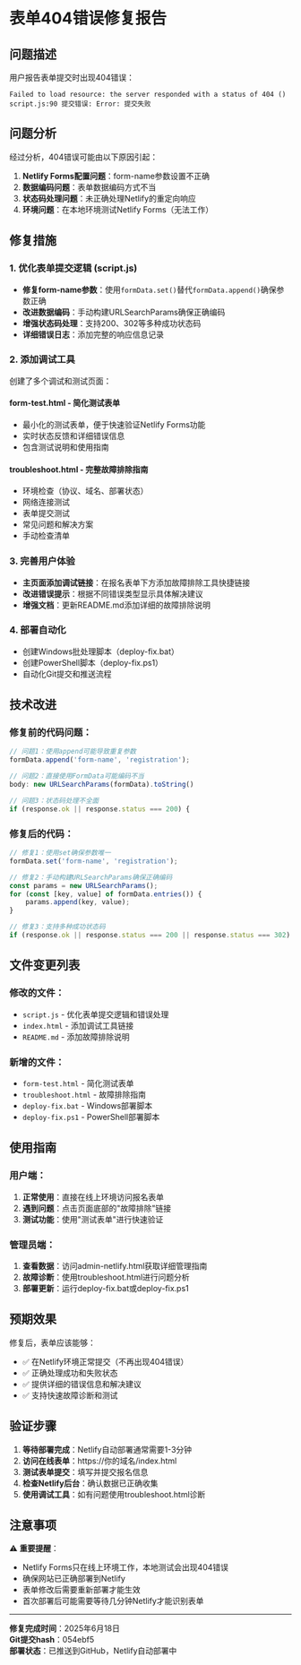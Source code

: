 # 表单404错误修复报告

## 问题描述
用户报告表单提交时出现404错误：
```
Failed to load resource: the server responded with a status of 404 ()
script.js:90 提交错误: Error: 提交失败
```

## 问题分析
经过分析，404错误可能由以下原因引起：
1. **Netlify Forms配置问题**：form-name参数设置不正确
2. **数据编码问题**：表单数据编码方式不当
3. **状态码处理问题**：未正确处理Netlify的重定向响应
4. **环境问题**：在本地环境测试Netlify Forms（无法工作）

## 修复措施

### 1. 优化表单提交逻辑 (script.js)
- **修复form-name参数**：使用`formData.set()`替代`formData.append()`确保参数正确
- **改进数据编码**：手动构建URLSearchParams确保正确编码
- **增强状态码处理**：支持200、302等多种成功状态码
- **详细错误日志**：添加完整的响应信息记录

### 2. 添加调试工具
创建了多个调试和测试页面：

#### form-test.html - 简化测试表单
- 最小化的测试表单，便于快速验证Netlify Forms功能
- 实时状态反馈和详细错误信息
- 包含测试说明和使用指南

#### troubleshoot.html - 完整故障排除指南
- 环境检查（协议、域名、部署状态）
- 网络连接测试
- 表单提交测试
- 常见问题和解决方案
- 手动检查清单

### 3. 完善用户体验
- **主页面添加调试链接**：在报名表单下方添加故障排除工具快捷链接
- **改进错误提示**：根据不同错误类型显示具体解决建议
- **增强文档**：更新README.md添加详细的故障排除说明

### 4. 部署自动化
- 创建Windows批处理脚本（deploy-fix.bat）
- 创建PowerShell脚本（deploy-fix.ps1）
- 自动化Git提交和推送流程

## 技术改进

### 修复前的代码问题：
```javascript
// 问题1：使用append可能导致重复参数
formData.append('form-name', 'registration');

// 问题2：直接使用FormData可能编码不当
body: new URLSearchParams(formData).toString()

// 问题3：状态码处理不全面
if (response.ok || response.status === 200) {
```

### 修复后的代码：
```javascript
// 修复1：使用set确保参数唯一
formData.set('form-name', 'registration');

// 修复2：手动构建URLSearchParams确保正确编码
const params = new URLSearchParams();
for (const [key, value] of formData.entries()) {
    params.append(key, value);
}

// 修复3：支持多种成功状态码
if (response.ok || response.status === 200 || response.status === 302) {
```

## 文件变更列表

### 修改的文件：
- `script.js` - 优化表单提交逻辑和错误处理
- `index.html` - 添加调试工具链接
- `README.md` - 添加故障排除说明

### 新增的文件：
- `form-test.html` - 简化测试表单
- `troubleshoot.html` - 故障排除指南
- `deploy-fix.bat` - Windows部署脚本
- `deploy-fix.ps1` - PowerShell部署脚本

## 使用指南

### 用户端：
1. **正常使用**：直接在线上环境访问报名表单
2. **遇到问题**：点击页面底部的"故障排除"链接
3. **测试功能**：使用"测试表单"进行快速验证

### 管理员端：
1. **查看数据**：访问admin-netlify.html获取详细管理指南
2. **故障诊断**：使用troubleshoot.html进行问题分析
3. **部署更新**：运行deploy-fix.bat或deploy-fix.ps1

## 预期效果

修复后，表单应该能够：
- ✅ 在Netlify环境正常提交（不再出现404错误）
- ✅ 正确处理成功和失败状态
- ✅ 提供详细的错误信息和解决建议
- ✅ 支持快速故障诊断和测试

## 验证步骤

1. **等待部署完成**：Netlify自动部署通常需要1-3分钟
2. **访问在线表单**：https://你的域名/index.html
3. **测试表单提交**：填写并提交报名信息
4. **检查Netlify后台**：确认数据已正确收集
5. **使用调试工具**：如有问题使用troubleshoot.html诊断

## 注意事项

⚠️ **重要提醒**：
- Netlify Forms只在线上环境工作，本地测试会出现404错误
- 确保网站已正确部署到Netlify
- 表单修改后需要重新部署才能生效
- 首次部署后可能需要等待几分钟Netlify才能识别表单

---

**修复完成时间**：2025年6月18日  
**Git提交hash**：054ebf5  
**部署状态**：已推送到GitHub，Netlify自动部署中
